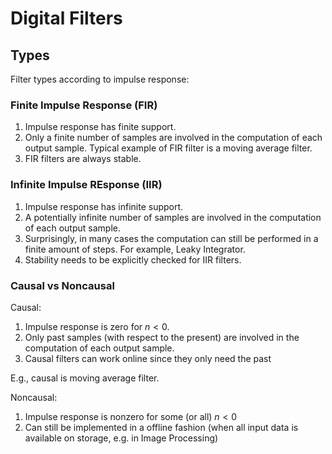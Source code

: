 # Digital Filters

## Types

Filter types according to impulse response:

### Finite Impulse Response (FIR) 

1. Impulse response has finite support. 
2. Only a finite number of samples are involved in the computation of each output sample. Typical example of FIR filter is a moving average filter.
3. FIR filters are always stable.

### Infinite Impulse REsponse (IIR)

1. Impulse response has infinite support. 
2. A potentially infinite number of samples are involved in the computation of each output sample. 
3. Surprisingly, in many cases the computation can still be performed in a finite amount of steps. For example, Leaky Integrator.
4. Stability needs to be explicitly checked for IIR filters.

### Causal vs Noncausal

Causal:

1. Impulse response is zero for $n < 0$.
2. Only past samples (with respect to the present) are involved in the computation of each output sample.
3. Causal filters can work online since they only need the past

E.g., causal is moving average filter.

Noncausal:

1. Impulse response is nonzero for some (or all) $n < 0$
2. Can still be implemented in a offline fashion (when all input data is available on storage, e.g. in Image Processing)
